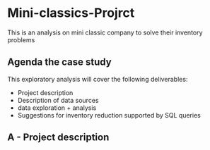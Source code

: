 # Mini-classics-Projrct
This is an analysis on mini classic company to solve their inventory problems
## Agenda the case study
This exploratory analysis will cover the following deliverables:

*  Project description
*   Description of data sources
*   data exploration + analysis
* Suggestions for inventory reduction supported by SQL queries
## A - Project description


